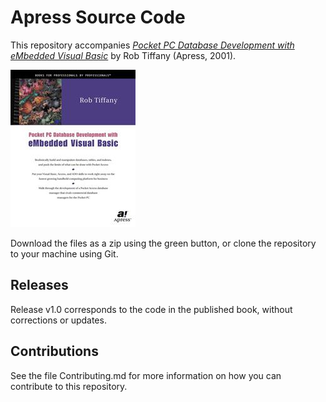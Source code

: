 # Apress Source Code

This repository accompanies [*Pocket PC Database Development with eMbedded Visual Basic*](http://www.apress.com/9781893115651) by Rob Tiffany (Apress, 2001).

![Cover image](9781893115651.jpg)

Download the files as a zip using the green button, or clone the repository to your machine using Git.

## Releases

Release v1.0 corresponds to the code in the published book, without corrections or updates.

## Contributions

See the file Contributing.md for more information on how you can contribute to this repository.
